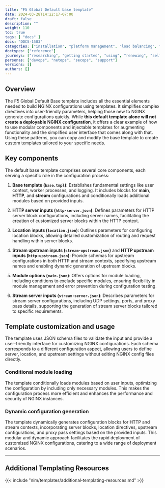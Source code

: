 ```yaml
---
title: "F5 Global Default base template"
date: 2024-03-28T14:22:17-07:00
draft: false
description: ""
weight: 110
toc: true
tags: [ "docs" ]
docs: "DOCS-1503"
categories: ["installation", "platform management", "load balancing", "api management", "service mesh", "security", "analytics"]
doctypes: ["reference"]
journeys: ["researching", "getting started", "using", "renewing", "self service"]
personas: ["devops", "netops", "secops", "support"]
versions: []
authors: []
---
```


## Overview

The F5 Global Default Base template includes all the essential elements needed to build NGINX configurations using templates. It simplifies complex directives into user-friendly parameters, helping those new to NGINX generate configurations quickly. While **this default template alone will not create a deployable NGINX configuration**, it offers a clear example of how to use modular components and injectable templates for augmenting functionality and the simplified user interface that comes along with that. Using these patterns, you can copy and modify the base template to create custom templates tailored to your specific needs.

## Key components

The default base template comprises several core components, each serving a specific role in the configuration process:

1. **Base template (`base.tmpl`)**: Establishes fundamental settings like user context, worker processes, and logging. It includes blocks for **main**, **HTTP**, and **stream** configurations and conditionally loads additional modules based on provided inputs.

2. **HTTP server inputs (`http-server.json`)**: Defines parameters for HTTP server block configurations, including server names, facilitating the creation of customized server blocks within the HTTP context.

3. **Location inputs (`location.json`)**: Outlines parameters for configuring location blocks, allowing detailed customization of routing and request handling within server blocks.

4. **Stream upstream inputs (`stream-upstream.json`)** and **HTTP upstream inputs (`http-upstream.json`)**: Provide schemas for upstream configurations in both HTTP and stream contexts, specifying upstream names and enabling dynamic generation of upstream blocks.

5. **Module options (`main.json`)**: Offers options for module loading, including conditions to exclude specific modules, ensuring flexibility in module management and error prevention during configuration testing.

6. **Stream server inputs (`stream-server.json`)**: Describes parameters for stream server configurations, including UDP settings, ports, and proxy pass details, supporting the generation of stream server blocks tailored to specific requirements.

## Template customization and usage

The template uses JSON schema files to validate the input and provide a user-friendly interface for customizing NGINX configurations. Each schema corresponds to a different configuration aspect, allowing users to define server, location, and upstream settings without editing NGINX config files directly.

### Conditional module loading

The template conditionally loads modules based on user inputs, optimizing the configuration by including only necessary modules. This makes the configuration process more efficient and enhances the performance and security of NGINX instances.

### Dynamic configuration generation

The template dynamically generates configuration blocks for HTTP and stream contexts, incorporating server blocks, location directives, upstream configurations, and proxy pass settings based on the provided inputs. This modular and dynamic approach facilitates the rapid deployment of customized NGINX configurations, catering to a wide range of deployment scenarios.

---

## Additional Templating Resources

{{< include "nim/templates/additional-templating-resources.md" >}}

